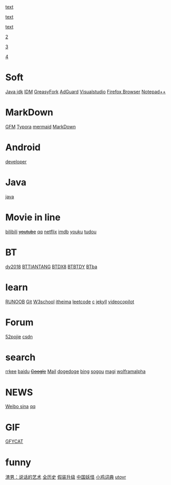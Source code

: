 

[text](./text.md)

[text](/text.md)

[text](text.md)

[2](./markdown-cheatsheet-online.pdf)

[3](/markdown-cheatsheet-online.pdf)

[4](markdown-cheatsheet-online.pdf)

# Soft

[Java jdk](https://www.oracle.com/technetwork/java/javase/downloads/index-jsp-138363.html#javasejdk)   		     [IDM](http://www.internetdownloadmanager.com/)			[GreasyFork](https://greasyfork.org/zh-CN)			[AdGuard](https://adguard.com/zh_cn/welcome.html)			[Visualstudio](https://code.visualstudio.com/)			[Firefox Browser](https://www.firefox.com.cn/?utm_medium=referral&utm_source=mozilla.org)	[Notepad++](https://notepad-plus-plus.org/)  

# MarkDown

[GFM](https://guides.github.com/features/mastering-markdown/)				[Typora](https://typora.io/)			[mermaid](https://mermaid-js.github.io/mermaid/#/)			[MarkDown](http://www.markdown.cn/)	 

# Android

[developer](https://developer.android.google.cn/)	

# Java

[java](https://www.oracle.com/technetwork/java/index-jsp-135888.html)	



# Movie in line

[bilibili](https://www.bilibili.com/)			~~[youtube](http://youtube.com/)~~			[qq](https://v.qq.com/)			[netflix](https://www.netflix.com/cn/)		[imdb](https://www.imdb.com/)		[youku](https://youku.com/)			[tudou](https://tudou.com/)	

# BT

[dy2018](https://www.dy2018.com/)	[BTTIANTANG](https://www.bttiantangok.com/)	[BTDX8](https://www.btdx8.com/)	[BTBTDY](http://www.btbtdy.me/)	[BTba](https://www.btba.cc/)	

# learn

[RUNOOB](https://www.runoob.com/)			[Git](https://git-scm.com/)				[W3school](https://www.w3school.com.cn/index.html)			[itheima](http://yun.itheima.com/course?hm)			[leetcode](https://leetcode-cn.com/problemset/all/)			[c](http://c.biancheng.net/cpp/)	[jekyll](http://jekyllcn.com/docs/home/)	[videocopilot](https://videocopilot.net.cn/)	

# Forum

[52pojie](https://www.52pojie.cn/forum.php)			[csdn](https://www.csdn.net/)	

# search

[rrkee](https://rrkee.com/)			[baidu](https://www.baidu.com/)			~~[Google](http://google.com/)~~		[Mail](https://go.mail.ru/?fm=1) 		[dogedoge](https://www.dogedoge.com/)	[bing](https://cn.bing.com/)	[sogou](https://www.sogou.com/)	[magi](https://magi.com/)	[wolframalpha](https://www.wolframalpha.com/)	

# NEWS

[Weibo		](https://weibo.com/login.php)	[sina](https://www.sina.com.cn/)			[qq](https://www.qq.com/?fromdefault)	

# GIF

[GFYCAT](https://gfycat.com/)			

# funny

[渣男：说话的艺术](https://lovelive.tools/)	[全历史](https://www.allhistory.com/)	[假装升级](https://fakeupdate.net/windows98l/)	[中国妖怪](http://www.cbaigui.com/)	[小鸡词典](https://jikipedia.com/)	[utovr](https://www.utovr.com/)	 